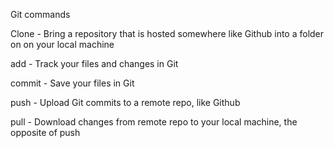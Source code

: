 Git commands

Clone - Bring a repository that is hosted somewhere like Github into a folder on on your local machine

add - Track your files and changes in Git

commit - Save your files in Git

push - Upload Git commits to a remote repo, like Github

pull - Download changes from remote repo to your local machine, the opposite of push
